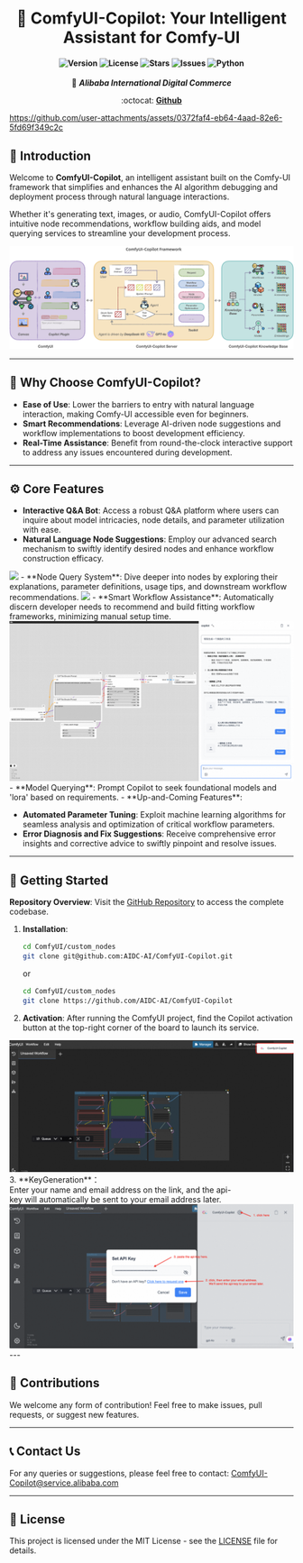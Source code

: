 <div align="center">

# 🚀 ComfyUI-Copilot: Your Intelligent Assistant for Comfy-UI

<!-- Enhancing Image Generation Development with Smart Assistance -->

<h4 align="center">

<div align="center">
<img src="https://img.shields.io/badge/Version-1.0.0-blue.svg" alt="Version"> 
<img src="https://img.shields.io/badge/License-MIT-green.svg" alt="License">
<img src="https://img.shields.io/github/stars/AIDC-AI/ComfyUI-Copilot?color=yellow" alt="Stars">
<img src="https://img.shields.io/github/issues/AIDC-AI/ComfyUI-Copilot?color=red" alt="Issues">
<img src="https://img.shields.io/badge/python-3.10%2B-purple.svg" alt="Python">

</h4>


👾 _**Alibaba International Digital Commerce**_

:octocat: [**Github**](https://github.com/AIDC-AI/ComfyUI-Copilot)

</div>

https://github.com/user-attachments/assets/0372faf4-eb64-4aad-82e6-5fd69f349c2c

## 🌟 Introduction

Welcome to **ComfyUI-Copilot**, an intelligent assistant built on the Comfy-UI framework that simplifies and enhances the AI algorithm debugging and deployment process through natural language interactions.

Whether it's generating text, images, or audio, ComfyUI-Copilot offers intuitive node recommendations, workflow building aids, and model querying services to streamline your development process.

<div align="center">
<img src="assets/Framework.png"/>
</div>


---

## 🤔 Why Choose ComfyUI-Copilot?

- **Ease of Use**: Lower the barriers to entry with natural language interaction, making Comfy-UI accessible even for beginners.
- **Smart Recommendations**: Leverage AI-driven node suggestions and workflow implementations to boost development efficiency.
- **Real-Time Assistance**: Benefit from round-the-clock interactive support to address any issues encountered during development.

---

## ⚙️ Core Features

- **Interactive Q&A Bot**: Access a robust Q&A platform where users can inquire about model intricacies, node details, and parameter utilization with ease.
- **Natural Language Node Suggestions**: Employ our advanced search mechanism to swiftly identify desired nodes and enhance workflow construction efficacy.
<img src="assets/comfycopilot_nodes_recommend.gif"/>
- **Node Query System**: Dive deeper into nodes by exploring their explanations, parameter definitions, usage tips, and downstream workflow recommendations.
<img src="assets/comfycopilot_nodes_search.gif"/>
- **Smart Workflow Assistance**: Automatically discern developer needs to recommend and build fitting workflow frameworks, minimizing manual setup time.
<img src="assets/工作流检索.png"/>
- **Model Querying**: Prompt Copilot to seek foundational models and 'lora' based on requirements.
- **Up-and-Coming Features**:
  
  - **Automated Parameter Tuning**: Exploit machine learning algorithms for seamless analysis and optimization of critical workflow parameters.
  - **Error Diagnosis and Fix Suggestions**: Receive comprehensive error insights and corrective advice to swiftly pinpoint and resolve issues.

---

## 🚀 Getting Started

**Repository Overview**: Visit the [GitHub Repository](https://github.com/AIDC-AI/ComfyUI-Copilot) to access the complete codebase.

1. **Installation**:
   
   ```bash
   cd ComfyUI/custom_nodes
   git clone git@github.com:AIDC-AI/ComfyUI-Copilot.git
   ```
   
   or
   
   ```bash
   cd ComfyUI/custom_nodes
   git clone https://github.com/AIDC-AI/ComfyUI-Copilot
   ```
2. **Activation**: After running the ComfyUI project, find the Copilot activation button at the top-right corner of the board to launch its service.
<img src="assets/start.png"/>
3.  **KeyGeneration**：Enter your name and email address on the link, and the api-key will automatically be sent to your email address later.
    
<img src="assets/keygen.png"/>
---

## 🤝 Contributions

We welcome any form of contribution! Feel free to make issues, pull requests, or suggest new features.

---

## 📞 Contact Us

For any queries or suggestions, please feel free to contact: ComfyUI-Copilot@service.alibaba.com

---

## 📄 License

This project is licensed under the MIT License - see the [LICENSE](https://opensource.org/licenses/MIT) file for details.
